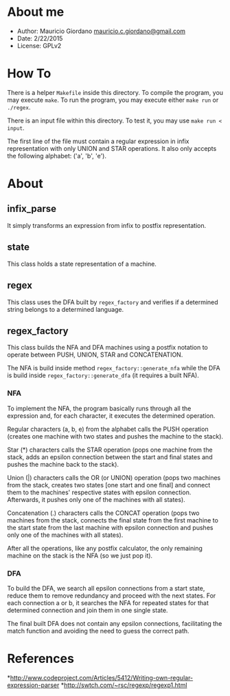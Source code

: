 # About me
 * Author: Mauricio Giordano <mauricio.c.giordano@gmail.com>
 * Date: 2/22/2015
 * License: GPLv2

# How To

There is a helper `Makefile` inside this directory. To compile the program, you may execute `make`. To run the program, you may execute either `make run` or `./regex`.

There is an input file within this directory. To test it, you may use `make run < input`.

The first line of the file must contain a regular expression in infix representation with only UNION and STAR operations. It also only accepts the following alphabet: ('a', 'b', 'e').

# About

## infix_parse

It simply transforms an expression from infix to postfix representation.

## state

This class holds a state representation of a machine.

## regex

This class uses the DFA built by `regex_factory` and verifies if a determined string belongs to a determined language.

## regex_factory

This class builds the NFA and DFA machines using a postfix notation to operate between PUSH, UNION, STAR and CONCATENATION.

The NFA is build inside method `regex_factory::generate_nfa` while the DFA is build inside `regex_factory::generate_dfa` (it requires a built NFA).

### NFA
To implement the NFA, the program basically runs through all the expression and, for each character, it executes the determined operation.

Regular characters (a, b, e) from the alphabet calls the PUSH operation (creates one machine with two states and pushes the machine to the stack).

Star (*) characters calls the STAR operation (pops one machine from the stack, adds an epsilon connection between the start and final states and pushes the machine back to the stack).

Union (|) characters calls the OR (or UNION) operation (pops two machines from the stack, creates two states [one start and one final] and connect them to the machines' respective states with epsilon connection. Afterwards, it pushes only one of the machines with all states).

Concatenation (.) characters calls the CONCAT operation (pops two machines from the stack, connects the final state from the first machine to the start state from the last machine with epsilon connection and pushes only one of the machines with all states).

After all the operations, like any postfix calculator, the only remaining machine on the stack is the NFA (so we just pop it).

### DFA

To build the DFA, we search all epsilon connections from a start state, reduce them to remove redundancy and proceed with the next states. For each connection a or b, it searches the NFA for repeated states for that determined connection and join them in one single state.

The final built DFA does not contain any epsilon connections, facilitating the match function and avoiding the need to guess the correct path.

# References

*http://www.codeproject.com/Articles/5412/Writing-own-regular-expression-parser
*http://swtch.com/~rsc/regexp/regexp1.html
